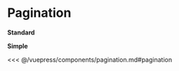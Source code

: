 # Pagination

<!-- #region pagination -->
<section class="mds">
  <div class="space-y-20">
    <p><strong>Standard</strong></p>
    <mx-pagination
      :current-page="listA.currentPage"
      :results-per-page="listA.resultsPerPage"
      total-results="200"
      @mxChange="e => listA = e.detail"
    />
    <mx-pagination
      :current-page="listB.currentPage"
      :results-per-page="listB.resultsPerPage"
      total-results="100"
      @mxChange="e => listB = e.detail"
    />
    <mx-pagination
      :current-page="listC.currentPage"
      :results-per-page="listC.resultsPerPage"
      total-results="85"
      @mxChange="e => listC = e.detail"
    />
    <p><strong>Simple</strong></p>
    <mx-pagination
      simple
      :current-page="listA.currentPage"
      :results-per-page="listA.resultsPerPage"
      total-results="200"
      @mxChange="e => listA = e.detail"
    />
    <mx-pagination
      simple
      :current-page="listB.currentPage"
      :results-per-page="listB.resultsPerPage"
      total-results="100"
      @mxChange="e => listB = e.detail"
    />
    <mx-pagination
      simple
      :current-page="listC.currentPage"
      :results-per-page="listC.resultsPerPage"
      total-results="85"
      @mxChange="e => listC = e.detail"
    />
  </div>
</section>
<!-- #endregion pagination -->

<<< @/vuepress/components/pagination.md#pagination

<script>
export default {
  data() {
    return {
      listA: {
        currentPage: 0,
        resultsPerPage: 100
      },
      listB: {
        currentPage: 1,
        resultsPerPage: 10
      },
      listC: {
        currentPage: 8,
        resultsPerPage: 10
      },
    }
  }
}
</script>
